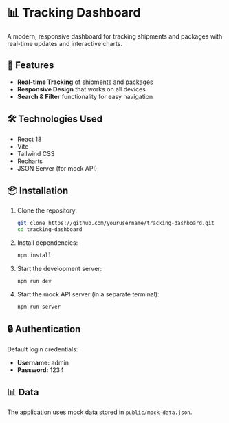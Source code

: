 # 📊 Tracking Dashboard

A modern, responsive dashboard for tracking shipments and packages with real-time updates and interactive charts.

## 🚀 Features

- **Real-time Tracking** of shipments and packages
- **Responsive Design** that works on all devices
- **Search & Filter** functionality for easy navigation

## 🛠️ Technologies Used

- React 18
- Vite
- Tailwind CSS
- Recharts
- JSON Server (for mock API)

## 📦 Installation

1. Clone the repository:
   ```bash
   git clone https://github.com/yourusername/tracking-dashboard.git
   cd tracking-dashboard
   ```

2. Install dependencies:
   ```bash
   npm install
   ```

3. Start the development server:
   ```bash
   npm run dev
   ```

4. Start the mock API server (in a separate terminal):
   ```bash
   npm run server
   ```

## 🔒 Authentication

Default login credentials:
- **Username:** admin
- **Password:** 1234

## 📊 Data

The application uses mock data stored in `public/mock-data.json`.
